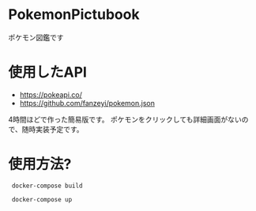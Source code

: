 # PokemonPictubook
 ポケモン図鑑です
# 使用したAPI
+ https://pokeapi.co/
+ https://github.com/fanzeyi/pokemon.json

4時間ほどで作った簡易版です。
ポケモンをクリックしても詳細画面がないので、随時実装予定です。

# 使用方法?

```
 docker-compose build
 
 docker-compose up
 
 ```
